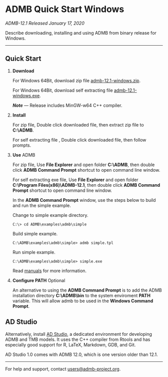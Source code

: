 # ADMB Quick Start Windows

*ADMB-12.1*
*Released January 17, 2020*

Describe downloading, installing and using ADMB from binary release for Windows.

---

Quick Start
-----------

1. **Download**

   For Windows 64Bit, download zip file [admb-12.1-windows.zip](https://github.com/admb-project/admb/releases/download/admb-12.1/admb-12.1-windows.zip).

   For Windows 64Bit, download self extracting file [admb-12.1-windows.exe](https://github.com/admb-project/admb/releases/download/admb-12.1/admb-12.1-windows.exe).

   _**Note**_ &mdash; Release includes MinGW-w64 C++ compiler.

2. **Install**

   For zip file, Double click downloaded file, then extract zip file to **C:\ADMB**.

   For self extracting file , Double click downloaded file, then follow prompts.

3. **Use** ADMB

   For zip file, Use **File Explorer** and open folder **C:\ADMB**, then double click **ADMB Command Prompt** shortcut to open command line window.

   For self extracting exe file, Use **File Explorer** and open folder **C:\Program Files(x86)\ADMB-12.1**, then double click **ADMB Command Prompt** shortcut to open command line window.

   In the **ADMB Command Prompt** window, use the steps below to build and run the simple example.

   Change to simple example directory.

   ```
   C:\> cd ADMB\examples\admb\simple
   ```

   Build simple example.

   ```
   C:\ADMB\examples\admb\simple> admb simple.tpl
   ```

   Run simple example.

   ```
   C:\ADMB\examples\admb\simple> simple.exe
   ```

   Read [manuals](http://www.admb-project.org/docs/manuals/) for more information.

4. **Configure PATH** Optional

   An alternative to using the **ADMB Command Prompt** is to add the ADMB installation directory **C:\ADMB\bin** to the system enviroment **PATH** variable.  This will allow admb to be used in the **Windows Command Prompt**.

AD Studio
---------

Alternatively, install [AD Studio](https://github.com/admb-project/adstudio), a
dedicated environment for developing ADMB and TMB models. It uses the C++
compiler from Rtools and has especially good support for R, LaTeX, Markdown,
GDB, and Git.

AD Studio 1.0 comes with ADMB 12.0, which is one version older than 12.1.

---
For help and support, contact <users@admb-project.org>.
